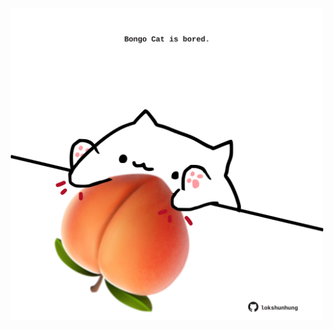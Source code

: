 <!-- built at 24/10/2025, 19:00:34 UTC -->
<p align="center">
  <img width="500" height="500" src="./ReadmeImage.svg">
</p>
